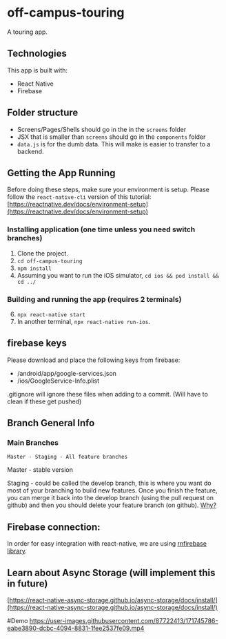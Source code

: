 # off-campus-touring
A touring app.

## Technologies
This app is built with:
 - React Native
 - Firebase

## Folder structure
 - Screens/Pages/Shells should go in the in the `screens` folder
 - JSX that is smaller than `screens` should go in the `components` folder
 - `data.js` is for the dumb data. This will make is easier to transfer to a backend.


## Getting the App Running
Before doing these steps, make sure your environment is setup. Please follow the `react-native-cli` version of this tutorial: [https://reactnative.dev/docs/environment-setup](https://reactnative.dev/docs/environment-setup)

### Installing application (one time unless you need switch branches)
 1. Clone the project.
 2. `cd off-campus-touring`
 3. `npm install`
 4. Assuming you want to run the iOS simulator, `cd ios && pod install && cd ../`

### Building and running the app (requires 2 terminals)
 6. `npx react-native start`
 7. In another terminal, `npx react-native run-ios`. 

## firebase keys
Please download and place the following keys from firebase:
 - /android/app/google-services.json
 - /ios/GoogleService-Info.plist

.gitignore will ignore these files when adding to a commit. (Will have to clean if these get pushed)


## Branch General Info
### Main Branches
```
Master - Staging - All feature branches
```
Master - stable version

Staging - could be called the develop branch, this is where you want do most of your branching to build new features. Once you finish the feature, you can merge it back into the develop branch (using the pull request on github) and then you should delete your feature branch (on github). [Why?](https://docs.github.com/en/repositories/configuring-branches-and-merges-in-your-repository/managing-branches-in-your-repository/deleting-and-restoring-branches-in-a-pull-request)

## Firebase connection:
In order for easy integration with react-native, we are using [rnfirebase library](https://rnfirebase.io/firestore/usage). 

## Learn about Async Storage (will implement this in future)
[https://react-native-async-storage.github.io/async-storage/docs/install/](https://react-native-async-storage.github.io/async-storage/docs/install/)

#Demo
https://user-images.githubusercontent.com/87722413/171745786-eabe3890-dcbc-4094-8831-1fee2537fe09.mp4
